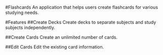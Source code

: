 #Flashcards
An application that helps users create flashcards for various studying needs.

#Features
##Create Decks
Create decks to separate subjects and study subjects independently.

##Create Cards
Create an unlimited number of cards.

##Edit Cards
Edit the existing card information.